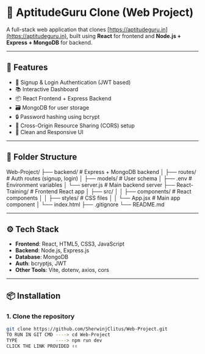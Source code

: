 # 🧠 AptitudeGuru Clone (Web Project)

A full-stack web application that clones [https://aptitudeguru.in](https://aptitudeguru.in), built using **React** for frontend and **Node.js + Express + MongoDB** for backend.

---

## 🚀 Features

- 🔐 Signup & Login Authentication (JWT based)
- 📚 Interactive Dashboard
- 📦 React Frontend + Express Backend
- 🗃️ MongoDB for user storage
- 🔒 Password hashing using bcrypt
- 🔄 Cross-Origin Resource Sharing (CORS) setup
- 🧼 Clean and Responsive UI

---

## 📁 Folder Structure
Web-Project/ ├── backend/ # Express + MongoDB backend │ ├── routes/ # Auth routes (signup, login) │ ├── models/ # User schema │ ├── .env # Environment variables │ └── server.js # Main backend server ├── React-Training/ # Frontend React app │ ├── src/ │ │ ├── components/ # React components │ │ ├── styles/ # CSS files │ │ └── App.jsx # Main app component │ └── index.html ├── .gitignore └── README.md 



---

## ⚙️ Tech Stack

- **Frontend**: React, HTML5, CSS3, JavaScript
- **Backend**: Node.js, Express.js
- **Database**: MongoDB
- **Auth**: bcryptjs, JWT
- **Other Tools**: Vite, dotenv, axios, cors

---

## 📦 Installation

### 1. Clone the repository
```bash
git clone https://github.com/SherwinjClitus/Web-Project.git
TO RUN IN GIT CMD ----> cd Web-Project
TYPE              ----> npm run dev
CLICK THE LINK PROVIDED ✌️✌️




